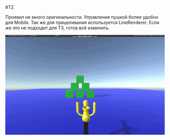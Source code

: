 #TZ

Проявил не много оригинальности. Управление пушкой более удобно для Mobile. Так же для прицеливания используется LineRenderer. Если же это не подходит для ТЗ, готов всё изменить.


![GIF](https://github.com/EdgardFirago/TZ/blob/main/GIF/GIF.gif)
